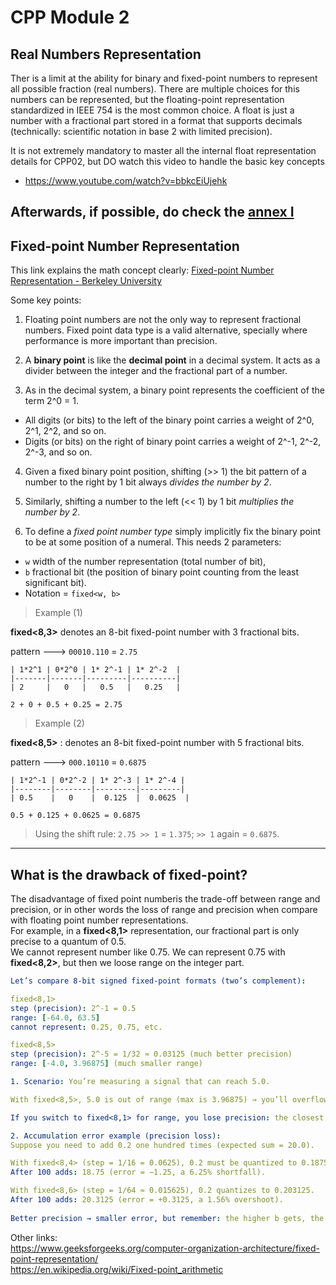 # CPP Module 2 

## Real Numbers Representation

Ther is a limit at the ability for binary and fixed-point numbers to represent all possible fraction (real numbers). 
There are multiple choices for this numbers can be represented, but the floating-point representation standardized in IEEE 754 is the most common choice.
A float is just a number with a fractional part stored in a format that supports decimals (technically: scientific notation in base 2 with limited precision). 

It is not extremely mandatory to master all the internal float representation details for CPP02, but DO watch this video to handle the basic key concepts

* https://www.youtube.com/watch?v=bbkcEiUjehk

Afterwards, if possible, do check the [annex I](/home/florencia/proyectos/CPP/Cplusplus/Exercises/CPP_2/cpp_2_floatnumbers.md)
---

## **Fixed-point Number Representation**  

This link explains the math concept clearly: [Fixed-point Number Representation - Berkeley University](https://web.archive.org/web/20231224143018/https://inst.eecs.berkeley.edu/~cs61c/sp06/handout/fixedpt.html)

Some key points:  
1. Floating point numbers are not the only way to represent fractional numbers. Fixed point data type is a valid alternative, specially where performance is more important than precision.   
   
2. A **binary point** is like the **decimal point** in a decimal system. It acts as a divider between the integer and the fractional part of a number.
     
3. As in the decimal system, a binary point represents the coefficient of the term 2^0 = 1.
- All digits (or bits) to the left of the binary point carries a weight of 2^0, 2^1, 2^2, and so on. 
- Digits (or bits) on the right of binary point carries a weight of 2^-1, 2^-2, 2^-3, and so on.
   
4. Given a fixed binary point position, shifting (>> 1) the bit pattern of a number to the right by 1 bit always *divides the number by 2*. 
5. Similarly, shifting a number to the left (<< 1) by 1 bit *multiplies the number by 2*. 
  
6. To define a *fixed point number type* simply implicitly fix the binary point to be at some position of a numeral. This needs 2 parameters:
- `w` width of the number representation (total number of bit),  
- `b` fractional bit (the position of binary point counting from the least significant bit).
- Notation = `fixed<w, b>`

> Example  (1)
  
**fixed<8,3>** denotes an 8-bit fixed-point number with 3 fractional bits.  

pattern ---> `00010.110` = `2.75`

```
| 1*2^1 | 0*2^0 | 1* 2^-1 | 1* 2^-2  |
|-------|-------|---------|----------|
| 2     |   0   |   0.5   |   0.25   |
  
2 + 0 + 0.5 + 0.25 = 2.75
```

> Example (2)

**fixed<8,5>** : denotes an 8-bit fixed-point number with 5 fractional bits.
  
pattern ---> `000.10110` = `0.6875`

```
| 1*2^-1 | 0*2^-2 | 1* 2^-3 | 1* 2^-4 |
|--------|--------|---------|---------|
| 0.5    |   0    |  0.125  |  0.0625  |
  
0.5 + 0.125 + 0.0625 = 0.6875
```

> Using the shift rule: `2.75 >> 1` = `1.375`; `>> 1` again = `0.6875`.

---

## What is the drawback of fixed-point?

The disadvantage of fixed point numberis the trade-off between range and precision, or in other words the loss of range and precision when compare with floating point number representations.  
For example, in a **fixed<8,1>** representation, our fractional part is only precise to a quantum of 0.5.  
We cannot represent number like 0.75. We can represent 0.75 with **fixed<8,2>**, but then we loose range on the integer part.  

```yaml
Let’s compare 8-bit signed fixed-point formats (two’s complement):

fixed<8,1>
step (precision): 2^-1 = 0.5
range: [-64.0, 63.5]
cannot represent: 0.25, 0.75, etc.

fixed<8,5>
step (precision): 2^-5 = 1/32 ≈ 0.03125 (much better precision)
range: [-4.0, 3.96875] (much smaller range)

1. Scenario: You’re measuring a signal that can reach 5.0.

With fixed<8,5>, 5.0 is out of range (max is 3.96875) → you’ll overflow/saturate or wrap, depending on your implementation.

If you switch to fixed<8,1> for range, you lose precision: the closest to π ≈ 3.1416 is either 3.0 or 3.5 (quantization error up to ~0.3584).

2. Accumulation error example (precision loss):
Suppose you need to add 0.2 one hundred times (expected sum = 20.0).

With fixed<8,4> (step = 1/16 = 0.0625), 0.2 must be quantized to 0.1875.
After 100 adds: 18.75 (error = −1.25, a 6.25% shortfall).

With fixed<8,6> (step = 1/64 ≈ 0.015625), 0.2 quantizes to 0.203125.
After 100 adds: 20.3125 (error = +0.3125, a 1.56% overshoot).  
  
Better precision → smaller error, but remember: the higher b gets, the smaller your representable range becomes.
```

Other links:  
https://www.geeksforgeeks.org/computer-organization-architecture/fixed-point-representation/  
https://en.wikipedia.org/wiki/Fixed-point_arithmetic   

